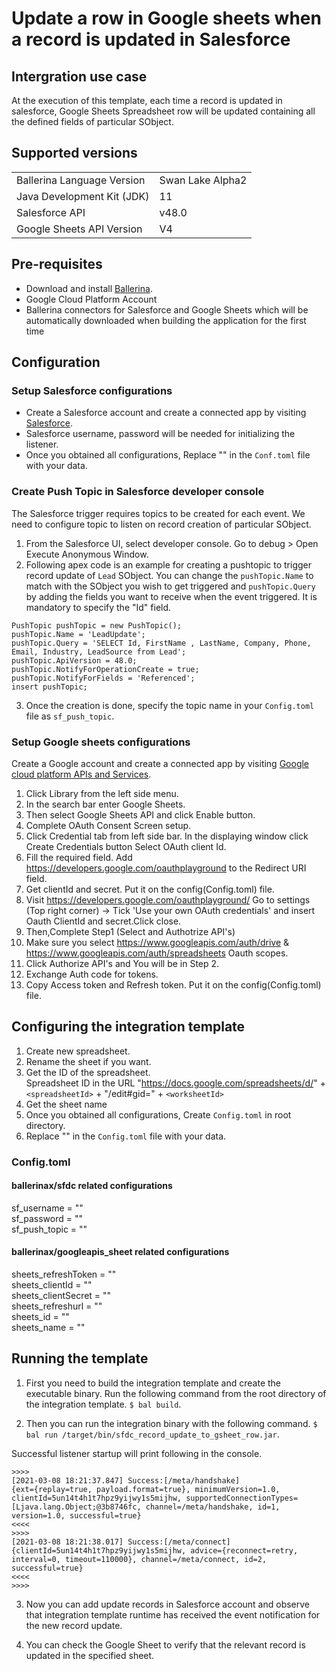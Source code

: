 # Update a row in Google sheets when a record is updated in Salesforce

## Intergration use case
At the execution of this template, each time a record is updated in salesforce, Google Sheets Spreadsheet row will be updated containing all the defined fields of particular SObject. 

## Supported versions

<table>
  <tr>
   <td>Ballerina Language Version
   </td>
   <td>Swan Lake Alpha2
   </td>
  </tr>
  <tr>
   <td>Java Development Kit (JDK) 
   </td>
   <td>11
   </td>
  </tr>
  <tr>
   <td>Salesforce API 
   </td>
   <td>v48.0
   </td>
  </tr>
  <tr>
   <td>Google Sheets API Version
   </td>
   <td>V4
   </td>
  </tr>
</table>


## Pre-requisites
* Download and install [Ballerina](https://ballerinalang.org/downloads/).
* Google Cloud Platform Account
* Ballerina connectors for Salesforce and Google Sheets which will be automatically downloaded when building the application for the first time


## Configuration
### Setup Salesforce configurations
* Create a Salesforce account and create a connected app by visiting [Salesforce](https://www.salesforce.com). 
* Salesforce username, password will be needed for initializing the listener. 
* Once you obtained all configurations, Replace "" in the `Conf.toml` file with your data.

### Create Push Topic in Salesforce developer console

The Salesforce trigger requires topics to be created for each event. We need to configure topic to listen on record creation of particular SObject. 

1. From the Salesforce UI, select developer console. Go to debug > Open Execute Anonymous Window. 
2. Following apex code is an example for creating a pushtopic to trigger record update of `Lead` SObject. You can change the `pushTopic.Name` to match with the SObject you wish to get triggered  and `pushTopic.Query` by adding the fields you want to receive when the event triggered. 
It is mandatory to specify the "Id" field.
```apex
PushTopic pushTopic = new PushTopic();
pushTopic.Name = 'LeadUpdate';
pushTopic.Query = 'SELECT Id, FirstName , LastName, Company, Phone, Email, Industry, LeadSource from Lead';
pushTopic.ApiVersion = 48.0;
pushTopic.NotifyForOperationCreate = true;
pushTopic.NotifyForFields = 'Referenced';
insert pushTopic;
```
3. Once the creation is done, specify the topic name in your `Config.toml` file as `sf_push_topic`.

### Setup Google sheets configurations
Create a Google account and create a connected app by visiting [Google cloud platform APIs and Services](https://console.cloud.google.com/apis/dashboard). 

1. Click Library from the left side menu.
2. In the search bar enter Google Sheets.
3. Then select Google Sheets API and click Enable button.
4. Complete OAuth Consent Screen setup.
5. Click Credential tab from left side bar. In the displaying window click Create Credentials button
Select OAuth client Id.
6. Fill the required field. Add https://developers.google.com/oauthplayground to the Redirect URI field.
7. Get clientId and secret. Put it on the config(Config.toml) file.
8. Visit https://developers.google.com/oauthplayground/ 
    Go to settings (Top right corner) -> Tick 'Use your own OAuth credentials' and insert Oauth ClientId and secret.Click close.
9. Then,Complete Step1 (Select and Authotrize API's)
10. Make sure you select https://www.googleapis.com/auth/drive & https://www.googleapis.com/auth/spreadsheets Oauth scopes.
11. Click Authorize API's and You will be in Step 2.
12. Exchange Auth code for tokens.
13. Copy Access token and Refresh token. Put it on the config(Config.toml) file.

## Configuring the integration template

1. Create new spreadsheet.
2. Rename the sheet if you want.
3. Get the ID of the spreadsheet.  
Spreadsheet ID in the URL "https://docs.google.com/spreadsheets/d/" + `<spreadsheetId>` + "/edit#gid=" + `<worksheetId>` 
5. Get the sheet name
6. Once you obtained all configurations, Create `Config.toml` in root directory.
7. Replace "" in the `Config.toml` file with your data.

### Config.toml 

#### ballerinax/sfdc related configurations 

sf_username = ""   
sf_password = ""  
sf_push_topic = ""  


#### ballerinax/googleapis_sheet related configurations  

sheets_refreshToken = ""  
sheets_clientId = ""  
sheets_clientSecret = ""  
sheets_refreshurl = ""  
sheets_id = ""  
sheets_name = ""  

## Running the template

1. First you need to build the integration template and create the executable binary. Run the following command from the root directory of the integration template. 
`$ bal build`. 

2. Then you can run the integration binary with the following command. 
`$ bal run /target/bin/sfdc_record_update_to_gsheet_row.jar`. 

Successful listener startup will print following in the console.
```
>>>>
[2021-03-08 18:21:37.847] Success:[/meta/handshake]
{ext={replay=true, payload.format=true}, minimumVersion=1.0, clientId=5un14t4h1t7hpz9yijwy1s5mijhw, supportedConnectionTypes=[Ljava.lang.Object;@3b8746fc, channel=/meta/handshake, id=1, version=1.0, successful=true}
<<<<
>>>>
[2021-03-08 18:21:38.017] Success:[/meta/connect]
{clientId=5un14t4h1t7hpz9yijwy1s5mijhw, advice={reconnect=retry, interval=0, timeout=110000}, channel=/meta/connect, id=2, successful=true}
<<<<
>>>>
```

3. Now you can add update records in Salesforce account and observe that integration template runtime has received the event notification for the new record update.

4. You can check the Google Sheet to verify that the relevant record is updated in the specified sheet. 


